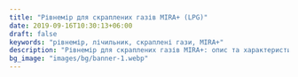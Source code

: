 ```yaml
---
title: "Рівнемір для скраплених газів MIRA+ (LPG)"
date: 2019-09-16T10:30:13+06:00
draft: false
keywords: "рівнемір, лічильник, скраплені гази, MIRA+"
description: "Рівнемір для скраплених газів MIRA+: опис та характеристики"
bg_image: "images/bg/banner-1.webp"
---
```

